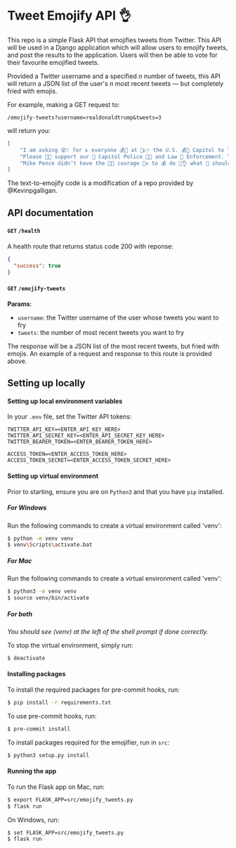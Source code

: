 # Tweet Emojify API 👌

This repo is a simple Flask API that emojifies tweets from Twitter. This API will be used in a Django application which will allow users to emojify tweets, and post the results to the application. Users will then be able to vote for their favourite emojified tweets.

Provided a Twitter username and a specified _n_ number of tweets, this API will return a JSON list of the user's _n_ most recent tweets — but completely fried with emojis.

For example, making a GET request to:
```
/emojify-tweets?username=realdonaldtrump&tweets=3
```

will return you:
```json
[
    "I am asking 😵❔ for ♿ everyone 💰👨 at 👏👉 the U.S. 💰🤕 Capitol to 💣 remain peaceful. No violence! ⚔ Remember, 🤔 WE 👧 are the 😩♂ Party 🎇 of 💯 Law &amp; Order – respect the 💡➡ Law ⚖ and 👏👏 our 💩 great 🆒🏅 men 😎 and women ♀💁 in Blue. 👁 Thank you! 👨",
    "Please 🏻🚃 support our 🤰 Capitol Police 👮👮 and Law 🚓 Enforcement. They 🍆 are 👴🔢 truly on the ⚔ side ⏩ of 👄 our 👶 Country. 🏃 Stay peaceful!",
    "Mike Pence didn’t have the 💌🎵 courage 🏿✊ to 💰 do 💯👌 what 🙏 should 👫 have 🈶😭 been 🤤 done to 😂💦 protect 🛡🛡 our Country 🏃 and 👖😂 our 👍 Constitution, giving 👸👸 States a chance ♂ to 👱 certify a corrected set 🕸 of 👉🔉 facts, not ♂ the 📱 fraudulent or 💦 inaccurate ones 💚💯 which 👩 they 👩👥 were 👶 asked to previously certify. USA demands the truth!"
]
```

The text-to-emojify code is a modification of a repo provided by @Kevinpgalligan.

## API documentation

#### `GET` `/health`
A health route that returns status code 200 with reponse:
```json
{
  "success": true
}
```

#### `GET` `/emojify-tweets`
**Params**:
- `username`: the Twitter username of the user whose tweets you want to fry
- `tweets`: the number of most recent tweets you want to fry

The response will be a JSON list of the most recent tweets, but fried with emojis. An example of a request and response to this route is provided above.
## Setting up locally

#### Setting up local environment variables

In your `.env` file, set the Twitter API tokens:

```
TWITTER_API_KEY=<ENTER_API_KEY_HERE>
TWITTER_API_SECRET_KEY=<ENTER_API_SECRET_KEY_HERE>
TWITTER_BEARER_TOKEN=<ENTER_BEARER_TOKEN_HERE>

ACCESS_TOKEN=<ENTER_ACCESS_TOKEN_HERE>
ACCESS_TOKEN_SECRET=<ENTER_ACCESS_TOKEN_SECRET_HERE>
```

#### Setting up virtual environment

Prior to starting, ensure you are on `Python3` and that you have `pip` installed.

##### For Windows

Run the following commands to create a virtual environment called 'venv':

```sh
$ python -m venv venv
$ venv\Scripts\activate.bat
```

##### For Mac

Run the following commands to create a virtual environment called 'venv':

```sh
$ python3 -m venv venv
$ source venv/bin/activate
```

##### For both

_You should see (venv) at the left of the shell prompt if done correctly._

To stop the virtual environment, simply run:

```sh
$ deactivate
```

#### Installing packages

To install the required packages for pre-commit hooks, run:

```sh
$ pip install -r requirements.txt
```

To use pre-commit hooks, run:
```sh
$ pre-commit install
```

To install packages required for the emojifier, run in `src`:

```sh
$ python3 setup.py install
```

#### Running the app

To run the Flask app on Mac, run:
```sh
$ export FLASK_APP=src/emojify_tweets.py
$ flask run
```

On Windows, run:
```sh
$ set FLASK_APP=src/emojify_tweets.py
$ flask run
```
